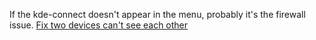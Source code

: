 If the kde-connect doesn't appear in the menu, probably it's the firewall issue.
[Fix two devices can't see each other](https://userbase.kde.org/KDEConnect#I_have_two_devices_running_KDE_Connect_on_the_same_network.2C_but_they_can.27t_see_each_other) 
